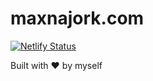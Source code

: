 # maxnajork.com

[![Netlify Status](https://api.netlify.com/api/v1/badges/687900e2-bcb4-406e-b6ba-54f358f41fee/deploy-status)](https://app.netlify.com/sites/m7k/deploys)

Built with ❤ by myself
